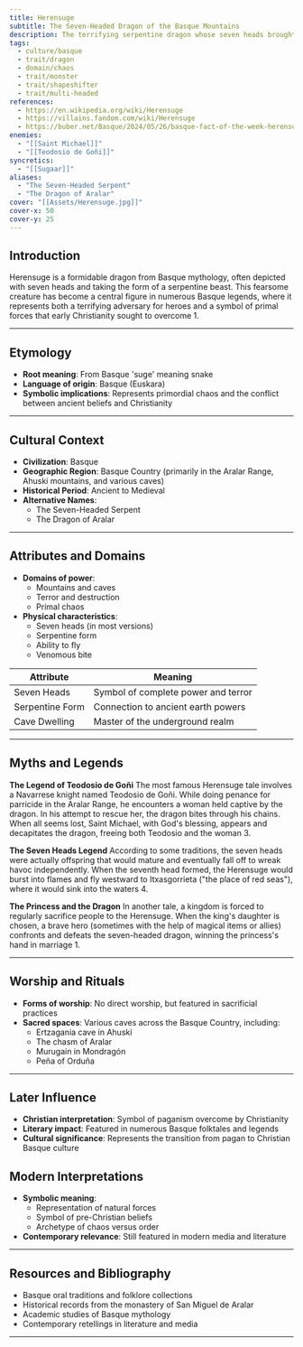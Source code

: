 ```yaml
---
title: Herensuge
subtitle: The Seven-Headed Dragon of the Basque Mountains
description: The terrifying serpentine dragon whose seven heads brought terror to the Basque lands, demanding sacrifices and challenging heroes to legendary battles
tags:
  - culture/basque
  - trait/dragon
  - domain/chaos
  - trait/monster
  - trait/shapeshifter
  - trait/multi-headed
references:
  - https://en.wikipedia.org/wiki/Herensuge
  - https://villains.fandom.com/wiki/Herensuge
  - https://buber.net/Basque/2024/05/26/basque-fact-of-the-week-herensuge-the-basque-dragon/
enemies:
  - "[[Saint Michael]]"
  - "[[Teodosio de Goñi]]"
syncretics:
  - "[[Sugaar]]"
aliases:
  - "The Seven-Headed Serpent"
  - "The Dragon of Aralar"
cover: "[[Assets/Herensuge.jpg]]"
cover-x: 50
cover-y: 25
---
```

## Introduction
Herensuge is a formidable dragon from Basque mythology, often depicted with seven heads and taking the form of a serpentine beast. This fearsome creature has become a central figure in numerous Basque legends, where it represents both a terrifying adversary for heroes and a symbol of primal forces that early Christianity sought to overcome <mcreference link="https://en.wikipedia.org/wiki/Herensuge" index="1">1</mcreference>.

---

## Etymology

- **Root meaning**: From Basque 'suge' meaning snake
- **Language of origin**: Basque (Euskara)
- **Symbolic implications**: Represents primordial chaos and the conflict between ancient beliefs and Christianity

---

## Cultural Context

- **Civilization**: Basque
- **Geographic Region**: Basque Country (primarily in the Aralar Range, Ahuski mountains, and various caves)
- **Historical Period**: Ancient to Medieval
- **Alternative Names**:
  - The Seven-Headed Serpent
  - The Dragon of Aralar

---

## Attributes and Domains

- **Domains of power**: 
  - Mountains and caves
  - Terror and destruction
  - Primal chaos
- **Physical characteristics**:
  - Seven heads (in most versions)
  - Serpentine form
  - Ability to fly
  - Venomous bite

| Attribute | Meaning |
|-----------|----------|
| Seven Heads | Symbol of complete power and terror |
| Serpentine Form | Connection to ancient earth powers |
| Cave Dwelling | Master of the underground realm |

---

## Myths and Legends

**The Legend of Teodosio de Goñi**
The most famous Herensuge tale involves a Navarrese knight named Teodosio de Goñi. While doing penance for parricide in the Aralar Range, he encounters a woman held captive by the dragon. In his attempt to rescue her, the dragon bites through his chains. When all seems lost, Saint Michael, with God's blessing, appears and decapitates the dragon, freeing both Teodosio and the woman <mcreference link="https://villains.fandom.com/wiki/Herensuge" index="3">3</mcreference>.

**The Seven Heads Legend**
According to some traditions, the seven heads were actually offspring that would mature and eventually fall off to wreak havoc independently. When the seventh head formed, the Herensuge would burst into flames and fly westward to Itxasgorrieta ("the place of red seas"), where it would sink into the waters <mcreference link="https://buber.net/Basque/2024/05/26/basque-fact-of-the-week-herensuge-the-basque-dragon/" index="4">4</mcreference>.

**The Princess and the Dragon**
In another tale, a kingdom is forced to regularly sacrifice people to the Herensuge. When the king's daughter is chosen, a brave hero (sometimes with the help of magical items or allies) confronts and defeats the seven-headed dragon, winning the princess's hand in marriage <mcreference link="https://en.wikipedia.org/wiki/Herensuge" index="1">1</mcreference>.

---

## Worship and Rituals

- **Forms of worship**: No direct worship, but featured in sacrificial practices
- **Sacred spaces**: Various caves across the Basque Country, including:
  - Ertzagania cave in Ahuski
  - The chasm of Aralar
  - Murugain in Mondragón
  - Peña of Orduña

---

## Later Influence

- **Christian interpretation**: Symbol of paganism overcome by Christianity
- **Literary impact**: Featured in numerous Basque folktales and legends
- **Cultural significance**: Represents the transition from pagan to Christian Basque culture

## Modern Interpretations

- **Symbolic meaning**: 
  - Representation of natural forces
  - Symbol of pre-Christian beliefs
  - Archetype of chaos versus order
- **Contemporary relevance**: Still featured in modern media and literature

---

## Resources and Bibliography

- Basque oral traditions and folklore collections
- Historical records from the monastery of San Miguel de Aralar
- Academic studies of Basque mythology
- Contemporary retellings in literature and media

---